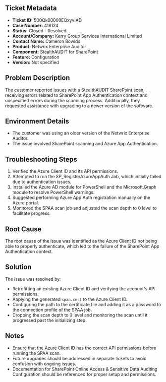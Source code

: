 ## Ticket Metadata
- **Ticket ID:** 500Qk00000EQxyvIAD
- **Case Number:** 418124
- **Status:** Closed - Resolved
- **Account/Company:** Kerry Group Services International Limited
- **Contact Name:** Cameron Bowlds
- **Product:** Netwrix Enterprise Auditor
- **Component:** StealthAUDIT for SharePoint
- **Feature:** Configuration
- **Version:** Not specified

## Problem Description
The customer reported issues with a StealthAUDIT SharePoint scan, receiving errors related to SharePoint App Authentication context and unspecified errors during the scanning process. Additionally, they requested assistance with upgrading to a newer version of the software.

## Environment Details
- The customer was using an older version of the Netwrix Enterprise Auditor.
- The issue involved SharePoint scanning and Azure App Authentication.

## Troubleshooting Steps
1. Verified the Azure Client ID and its API permissions.
2. Attempted to run the SP_RegisterAzureAppAuth Job, which initially failed due to authentication issues.
3. Installed the Azure AD module for PowerShell and the Microsoft.Graph module to resolve PowerShell warnings.
4. Suggested performing Azure App Auth registration manually on the Azure portal.
5. Monitored the SPAA scan job and adjusted the scan depth to 0 level to facilitate progress.

## Root Cause
The root cause of the issue was identified as the Azure Client ID not being able to properly authenticate, which led to the failure of the SharePoint App Authentication context.

## Solution
The issue was resolved by:
- Retrofitting an existing Azure Client ID and verifying the account's API permissions.
- Applying the generated `spaa.cert` to the Azure Client ID.
- Configuring the path to the certificate file and adding it as a password to the connection profile of the SPAA job.
- Dropping the scan depth to 0 level and monitoring the scan until it progressed past the initializing step.

## Notes
- Ensure that the Azure Client ID has the correct API permissions before running the SPAA scan.
- Future upgrades should be addressed in separate tickets to avoid confusion with ongoing issues.
- Documentation for SharePoint Online Access & Sensitive Data Auditing Configuration should be referenced for proper setup and permissions.